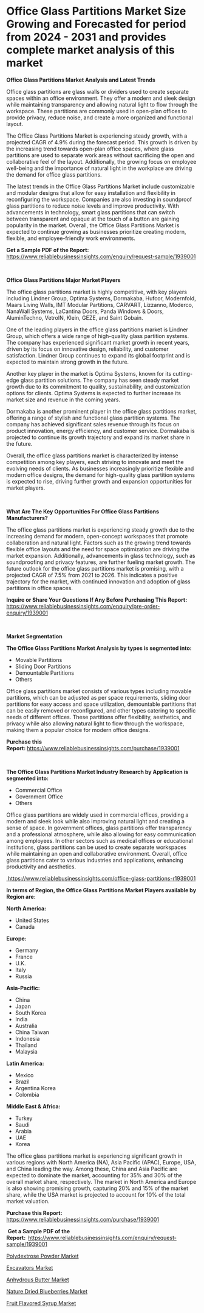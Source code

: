 <p><h1>Office Glass Partitions Market Size Growing and Forecasted for period from 2024 - 2031 and provides complete market analysis of this market</h1></p><p><strong>Office Glass Partitions Market Analysis and Latest Trends</strong></p>
<p><p>Office glass partitions are glass walls or dividers used to create separate spaces within an office environment. They offer a modern and sleek design while maintaining transparency and allowing natural light to flow through the workspace. These partitions are commonly used in open-plan offices to provide privacy, reduce noise, and create a more organized and functional layout.</p><p>The Office Glass Partitions Market is experiencing steady growth, with a projected CAGR of 4.9% during the forecast period. This growth is driven by the increasing trend towards open-plan office spaces, where glass partitions are used to separate work areas without sacrificing the open and collaborative feel of the layout. Additionally, the growing focus on employee well-being and the importance of natural light in the workplace are driving the demand for office glass partitions.</p><p>The latest trends in the Office Glass Partitions Market include customizable and modular designs that allow for easy installation and flexibility in reconfiguring the workspace. Companies are also investing in soundproof glass partitions to reduce noise levels and improve productivity. With advancements in technology, smart glass partitions that can switch between transparent and opaque at the touch of a button are gaining popularity in the market. Overall, the Office Glass Partitions Market is expected to continue growing as businesses prioritize creating modern, flexible, and employee-friendly work environments.</p></p>
<p><strong>Get a Sample PDF of the Report:&nbsp;</strong> <a href="https://www.reliablebusinessinsights.com/enquiry/request-sample/1939001">https://www.reliablebusinessinsights.com/enquiry/request-sample/1939001</a></p>
<p>&nbsp;</p>
<p><strong>Office Glass Partitions Major Market Players</strong></p>
<p><p>The office glass partitions market is highly competitive, with key players including Lindner Group, Optima Systems, Dormakaba, Hufcor, Modernfold, Maars Living Walls, IMT Modular Partitions, CARVART, Lizzanno, Moderco, NanaWall Systems, LaCantina Doors, Panda Windows & Doors, AluminTechno, VetroIN, Klein, GEZE, and Saint Gobain.</p><p>One of the leading players in the office glass partitions market is Lindner Group, which offers a wide range of high-quality glass partition systems. The company has experienced significant market growth in recent years, driven by its focus on innovative design, reliability, and customer satisfaction. Lindner Group continues to expand its global footprint and is expected to maintain strong growth in the future.</p><p>Another key player in the market is Optima Systems, known for its cutting-edge glass partition solutions. The company has seen steady market growth due to its commitment to quality, sustainability, and customization options for clients. Optima Systems is expected to further increase its market size and revenue in the coming years.</p><p>Dormakaba is another prominent player in the office glass partitions market, offering a range of stylish and functional glass partition systems. The company has achieved significant sales revenue through its focus on product innovation, energy efficiency, and customer service. Dormakaba is projected to continue its growth trajectory and expand its market share in the future.</p><p>Overall, the office glass partitions market is characterized by intense competition among key players, each striving to innovate and meet the evolving needs of clients. As businesses increasingly prioritize flexible and modern office designs, the demand for high-quality glass partition systems is expected to rise, driving further growth and expansion opportunities for market players.</p></p>
<p>&nbsp;</p>
<p><strong>What Are The Key Opportunities For Office Glass Partitions Manufacturers?</strong></p>
<p><p>The office glass partitions market is experiencing steady growth due to the increasing demand for modern, open-concept workspaces that promote collaboration and natural light. Factors such as the growing trend towards flexible office layouts and the need for space optimization are driving the market expansion. Additionally, advancements in glass technology, such as soundproofing and privacy features, are further fueling market growth. The future outlook for the office glass partitions market is promising, with a projected CAGR of 7.5% from 2021 to 2026. This indicates a positive trajectory for the market, with continued innovation and adoption of glass partitions in office spaces.</p></p>
<p><strong>Inquire or Share Your Questions If Any Before Purchasing This Report:</strong> <a href="https://www.reliablebusinessinsights.com/enquiry/pre-order-enquiry/1939001">https://www.reliablebusinessinsights.com/enquiry/pre-order-enquiry/1939001</a></p>
<p>&nbsp;</p>
<p><strong>Market Segmentation</strong></p>
<p><strong>The Office Glass Partitions Market Analysis by types is segmented into:</strong></p>
<p><ul><li>Movable Partitions</li><li>Sliding Door Partitions</li><li>Demountable Partitions</li><li>Others</li></ul></p>
<p><p>Office glass partitions market consists of various types including movable partitions, which can be adjusted as per space requirements, sliding door partitions for easy access and space utilization, demountable partitions that can be easily removed or reconfigured, and other types catering to specific needs of different offices. These partitions offer flexibility, aesthetics, and privacy while also allowing natural light to flow through the workspace, making them a popular choice for modern office designs.</p></p>
<p><strong>Purchase this Report:&nbsp;</strong><a href="https://www.reliablebusinessinsights.com/purchase/1939001">https://www.reliablebusinessinsights.com/purchase/1939001</a></p>
<p>&nbsp;</p>
<p><strong>The Office Glass Partitions Market Industry Research by Application is segmented into:</strong></p>
<p><ul><li>Commercial Office</li><li>Government Office</li><li>Others</li></ul></p>
<p><p>Office glass partitions are widely used in commercial offices, providing a modern and sleek look while also improving natural light and creating a sense of space. In government offices, glass partitions offer transparency and a professional atmosphere, while also allowing for easy communication among employees. In other sectors such as medical offices or educational institutions, glass partitions can be used to create separate workspaces while maintaining an open and collaborative environment. Overall, office glass partitions cater to various industries and applications, enhancing productivity and aesthetics.</p></p>
<p><a href="https://www.reliablebusinessinsights.com/office-glass-partitions-r1939001">&nbsp;https://www.reliablebusinessinsights.com/office-glass-partitions-r1939001</a></p>
<p><strong>In terms of Region, the Office Glass Partitions Market Players available by Region are:</strong></p>
<p>
    <p> <strong> North America: </strong>
        <ul>
            <li>United States</li>
            <li>Canada</li>
        </ul>
        </p> 
    <p> <strong> Europe: </strong>
        <ul>
            <li>Germany</li>
            <li>France</li>
            <li>U.K.</li>
            <li>Italy</li>
            <li>Russia</li>
        </ul>
        </p> 
    <p> <strong> Asia-Pacific: </strong>
        <ul>
            <li>China</li>
            <li>Japan</li>
            <li>South Korea</li>
            <li>India</li>
            <li>Australia</li>
            <li>China Taiwan</li>
            <li>Indonesia</li>
            <li>Thailand</li>
            <li>Malaysia</li>
        </ul>
        </p> 
    <p> <strong> Latin America: </strong>
        <ul>
            <li>Mexico</li>
            <li>Brazil</li>
            <li>Argentina Korea</li>
            <li>Colombia</li>
        </ul>
        </p> 
    <p> <strong> Middle East & Africa: </strong>
        <ul>
            <li>Turkey</li>
            <li>Saudi</li>
            <li>Arabia</li>
            <li>UAE</li>
            <li>Korea</li>
        </ul>
    </p>
    </p>
<p><p>The office glass partitions market is experiencing significant growth in various regions with North America (NA), Asia Pacific (APAC), Europe, USA, and China leading the way. Among these, China and Asia Pacific are expected to dominate the market, accounting for 35% and 30% of the overall market share, respectively. The market in North America and Europe is also showing promising growth, capturing 20% and 15% of the market share, while the USA market is projected to account for 10% of the total market valuation.</p></p>
<p><strong>Purchase this Report: </strong><a href="https://www.reliablebusinessinsights.com/purchase/1939001">https://www.reliablebusinessinsights.com/purchase/1939001</a></p>
<p>&nbsp;<strong>Get a Sample PDF of the Report:&nbsp;&nbsp;</strong><a href="https://www.reliablebusinessinsights.com/enquiry/request-sample/1939001">https://www.reliablebusinessinsights.com/enquiry/request-sample/1939001</a></p>
<p><strong></strong></p>
<p><p><a href="https://github.com/brendafegmorris532/Market-Research-Report-List-2/blob/main/polydextrose-powder-market.md">Polydextrose Powder Market</a></p><p><a href="https://github.com/LarryPearsongXXfvf/Market-Research-Report-List-1/blob/main/excavators-market.md">Excavators Market</a></p><p><a href="https://medium.com/@susanwest38/global-anhydrous-butter-market-focus-on-product-type-unsalted-butter-salted-butter-end-user-9fcae7ea81fa">Anhydrous Butter Market</a></p><p><a href="https://medium.com/@amanda.hamilton54645/analyzing-nature-dried-blueberries-market-dynamics-and-growth-drivers-and-forecasted-for-period-7c7d2c376724">Nature Dried Blueberries Market</a></p><p><a href="https://medium.com/@patriciahanson2013/fruit-flavored-syrup-market-research-report-market-forecast-and-growth-prospects-with-a-steady-b05067fec0f0">Fruit Flavored Syrup Market</a></p></p>